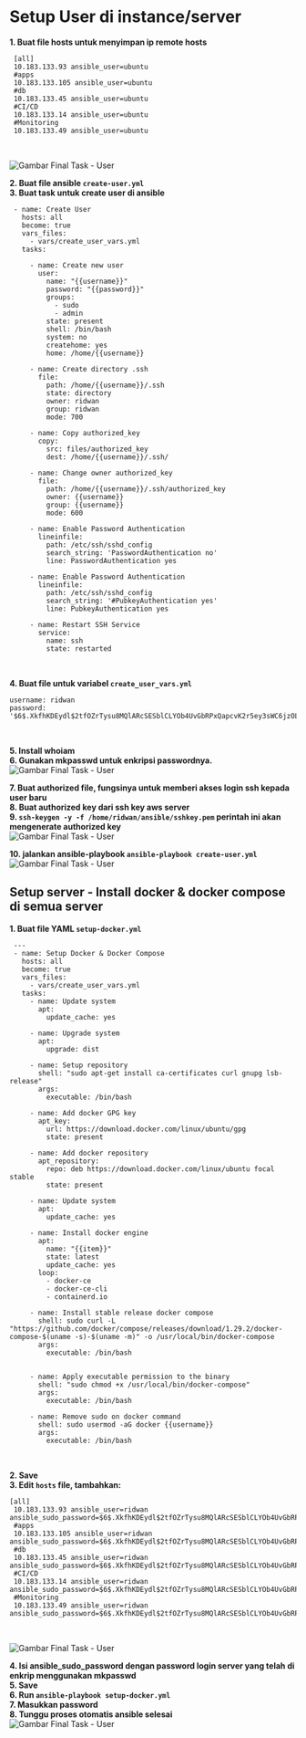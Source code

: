 # **Setup User di instance/server**
**1. Buat file hosts untuk menyimpan ip remote hosts**<br>
```
 [all]
 10.183.133.93 ansible_user=ubuntu
 #apps
 10.183.133.105 ansible_user=ubuntu
 #db
 10.183.133.45 ansible_user=ubuntu
 #CI/CD
 10.183.133.14 ansible_user=ubuntu
 #Monitoring
 10.183.133.49 ansible_user=ubuntu
``` 
<br>

![Gambar Final Task - User](screenshot/gambar1.png)<br>

**2. Buat file ansible `create-user.yml`**<br>
**3. Buat task untuk create user di ansible**<br>
```
 - name: Create User
   hosts: all
   become: true
   vars_files:
     - vars/create_user_vars.yml
   tasks:

     - name: Create new user
       user:
         name: "{{username}}"
         password: "{{password}}"
         groups:
           - sudo
           - admin
         state: present
         shell: /bin/bash
         system: no
         createhome: yes
         home: /home/{{username}}

     - name: Create directory .ssh
       file:   
         path: /home/{{username}}/.ssh
         state: directory
         owner: ridwan
         group: ridwan
         mode: 700

     - name: Copy authorized_key
       copy: 
         src: files/authorized_key
         dest: /home/{{username}}/.ssh/

     - name: Change owner authorized_key
       file: 
         path: /home/{{username}}/.ssh/authorized_key
         owner: {{username}}
         group: {{username}}
         mode: 600

     - name: Enable Password Authentication
       lineinfile:
         path: /etc/ssh/sshd_config
         search_string: 'PasswordAuthentication no'
         line: PasswordAuthentication yes

     - name: Enable Password Authentication
       lineinfile:
         path: /etc/ssh/sshd_config
         search_string: '#PubkeyAuthentication yes'
         line: PubkeyAuthentication yes

     - name: Restart SSH Service
       service:
         name: ssh
         state: restarted
```
<br>

**4. Buat file untuk variabel `create_user_vars.yml`**<br>
```
username: ridwan
password: '$6$.XkfhKDEydl$2tfOZrTysu8MQlARcSESblCLYOb4UvGbRPxQapcvK2r5ey3sWC6jzOLWZ2L.WiPvXn4B8q4NSDfamQHyIGEPK.'
```
<br>

**5. Install whoiam**<br>
**6. Gunakan mkpasswd untuk enkripsi passwordnya.**<br>
![Gambar Final Task - User](screenshot/gambar2.png)<br>

**7. Buat authorized file, fungsinya untuk memberi akses login ssh kepada user baru**<br>
**8. Buat authorized key dari ssh key aws server**<br>
**9. `ssh-keygen -y -f /home/ridwan/ansible/sshkey.pem` perintah ini akan mengenerate authorized key**<br>
![Gambar Final Task - User](screenshot/gambar3.png)<br>

**10. jalankan ansible-playbook `ansible-playbook create-user.yml`**<br>
![Gambar Final Task - User](screenshot/gambar4.png)<br>

## **Setup server - Install docker & docker compose di semua server**<br>
**1. Buat file YAML `setup-docker.yml`**<br>
```
 ---
 - name: Setup Docker & Docker Compose
   hosts: all
   become: true
   vars_files:
     - vars/create_user_vars.yml
   tasks:
     - name: Update system
       apt:
         update_cache: yes

     - name: Upgrade system
       apt:
         upgrade: dist

     - name: Setup repository
       shell: "sudo apt-get install ca-certificates curl gnupg lsb-release"
       args:
         executable: /bin/bash

     - name: Add docker GPG key
       apt_key:
         url: https://download.docker.com/linux/ubuntu/gpg
         state: present

     - name: Add docker repository
       apt_repository:
         repo: deb https://download.docker.com/linux/ubuntu focal stable
         state: present

     - name: Update system
       apt:
         update_cache: yes

     - name: Install docker engine
       apt:
         name: "{{item}}"
         state: latest
         update_cache: yes
       loop:
         - docker-ce
         - docker-ce-cli
         - containerd.io

     - name: Install stable release docker compose
       shell: sudo curl -L "https://github.com/docker/compose/releases/download/1.29.2/docker-compose-$(uname -s)-$(uname -m)" -o /usr/local/bin/docker-compose
       args:
         executable: /bin/bash


     - name: Apply executable permission to the binary
       shell: "sudo chmod +x /usr/local/bin/docker-compose"
       args:
         executable: /bin/bash

     - name: Remove sudo on docker command
       shell: sudo usermod -aG docker {{username}}
       args:
         executable: /bin/bash
```
<br>

**2. Save**<br>
**3. Edit `hosts` file, tambahkan:**<br>
```
[all]
 10.183.133.93 ansible_user=ridwan ansible_sudo_password=$6$.XkfhKDEydl$2tfOZrTysu8MQlARcSESblCLYOb4UvGbRPxQapcvK2r5ey3sWC6jzOLWZ2L.WiPvXn4B8q4NSDfamQHyIGEPK.
 #apps
 10.183.133.105 ansible_user=ridwan ansible_sudo_password=$6$.XkfhKDEydl$2tfOZrTysu8MQlARcSESblCLYOb4UvGbRPxQapcvK2r5ey3sWC6jzOLWZ2L.WiPvXn4B8q4NSDfamQHyIGEPK.
 #db
 10.183.133.45 ansible_user=ridwan ansible_sudo_password=$6$.XkfhKDEydl$2tfOZrTysu8MQlARcSESblCLYOb4UvGbRPxQapcvK2r5ey3sWC6jzOLWZ2L.WiPvXn4B8q4NSDfamQHyIGEPK.
 #CI/CD
 10.183.133.14 ansible_user=ridwan ansible_sudo_password=$6$.XkfhKDEydl$2tfOZrTysu8MQlARcSESblCLYOb4UvGbRPxQapcvK2r5ey3sWC6jzOLWZ2L.WiPvXn4B8q4NSDfamQHyIGEPK.
 #Monitoring
 10.183.133.49 ansible_user=ridwan ansible_sudo_password=$6$.XkfhKDEydl$2tfOZrTysu8MQlARcSESblCLYOb4UvGbRPxQapcvK2r5ey3sWC6jzOLWZ2L.WiPvXn4B8q4NSDfamQHyIGEPK.
```
<br>

![Gambar Final Task - User](screenshot/gambar5.png)<br>

**4. Isi ansible_sudo_password dengan password login server yang telah di enkrip menggunakan mkpasswd**<br>
**5. Save**<br>
**6. Run `ansible-playbook setup-docker.yml`**<br>
**7. Masukkan password**<br>
**8. Tunggu proses otomatis ansible selesai**<br>
![Gambar Final Task - User](screenshot/gambar6.png)<br>